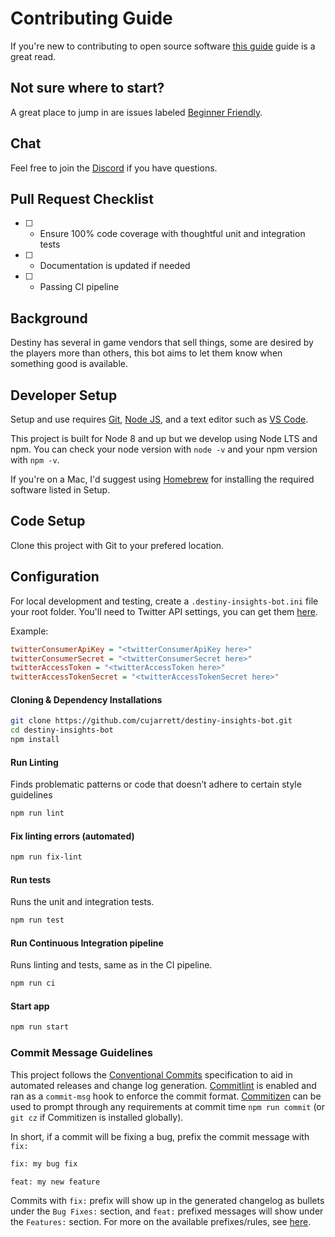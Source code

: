 # Contributing Guide

If you're new to contributing to open source software
[this guide](https://opensource.guide/how-to-contribute/) guide is a great read.

## Not sure where to start?

A great place to jump in are issues labeled
[Beginner Friendly](https://github.com/cujarrett/destiny-insights-bot/labels/Beginner%20Friendly).

## Chat

Feel free to join the [Discord](https://discord.gg/jAA5U52) if you have
questions.

## Pull Request Checklist

- [ ] - Ensure 100% code coverage with thoughtful unit and integration tests
- [ ] - Documentation is updated if needed
- [ ] - Passing CI pipeline

## Background

Destiny has several in game vendors that sell things, some are desired by the
players more than others, this bot aims to let them know when something good is
available.

## Developer Setup

Setup and use requires [Git](https://git-scm.com/),
[Node JS](https://nodejs.org/en/), and a text editor such as
[VS Code](https://code.visualstudio.com/).

This project is built for Node 8 and up but we develop using Node LTS and npm.
You can check your node version with `node -v` and your npm version with
`npm -v`.

If you're on a Mac, I'd suggest using [Homebrew](https://brew.sh/) for
installing the required software listed in Setup.

## Code Setup

Clone this project with Git to your prefered location.

## Configuration

For local development and testing, create a `.destiny-insights-bot.ini` file
your root folder. You'll need to Twitter API settings, you can get them
[here](https://apps.twitter.com/app/new).

Example:

```ini
twitterConsumerApiKey = "<twitterConsumerApiKey here>"
twitterConsumerSecret = "<twitterConsumerSecret here>"
twitterAccessToken = "<twitterAccessToken here>"
twitterAccessTokenSecret = "<twitterAccessTokenSecret here>"
```

#### Cloning & Dependency Installations

```sh
git clone https://github.com/cujarrett/destiny-insights-bot.git
cd destiny-insights-bot
npm install
```

#### Run Linting

Finds problematic patterns or code that doesn’t adhere to certain style
guidelines

```sh
npm run lint
```

#### Fix linting errors (automated)

```sh
npm run fix-lint
```

#### Run tests

Runs the unit and integration tests.

```sh
npm run test
```

#### Run Continuous Integration pipeline

Runs linting and tests, same as in the CI pipeline.

```sh
npm run ci
```

#### Start app

```sh
npm run start
```

### Commit Message Guidelines

This project follows the
[Conventional Commits](https://www.conventionalcommits.org/en/v1.0.0-beta.3/)
specification to aid in automated releases and change log generation.
[Commitlint](https://github.com/conventional-changelog/commitlint) is enabled
and ran as a `commit-msg` hook to enforce the commit format.
[Commitizen](http://commitizen.github.io/cz-cli/) can be used to prompt through
any requirements at commit time `npm run commit` (or `git cz` if Commitizen is
installed globally).

In short, if a commit will be fixing a bug, prefix the commit message with `fix:`

```sh
fix: my bug fix
```

```sh
feat: my new feature
```

Commits with `fix:` prefix will show up in the generated changelog as bullets
under the `Bug Fixes:` section, and `feat:` prefixed messages will show under
the `Features:` section. For more on the available prefixes/rules, see
[here](https://github.com/conventional-changelog/commitlint/tree/master/%40commitlint/config-conventional#rules).
